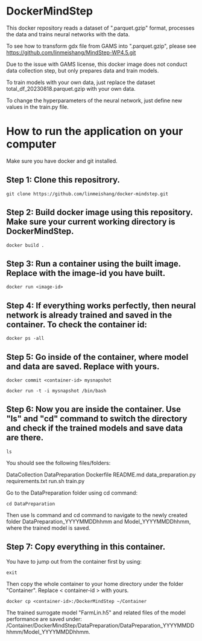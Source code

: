 # DockerMindStep
This docker repository reads a dataset of ".parquet.gzip" format, processes the data and trains neural networks with the data.

To see how to transform gdx file from GAMS into ".parquet.gzip", please see https://github.com/linmeishang/MindStep-WP4.5.git

Due to the issue with GAMS license, this docker image does not conduct data collection step, but only prepares data and train models.

To train models with your own data, just replace the dataset total_df_20230818.parquet.gzip with your own data. 

To change the hyperparameters of the neural network, just define new values in the train.py file.



# How to run the application on your computer

Make sure you have docker and git installed.

## Step 1: Clone this repositrory.

```
git clone https://github.com/linmeishang/docker-mindstep.git
```


## Step 2: Build docker image using this repository. Make sure your current working directory is DockerMindStep.
```
docker build .
```

## Step 3: Run a container using the built image. Replace <image-id> with the image-id you have built.

```
docker run <image-id>
```

## Step 4: If everything works perfectly, then neural network is already trained and saved in the container. To check the container id:

```
docker ps -all 
```

## Step 5:  Go inside of the container, where model and data are saved. Replace <container-id> with yours.

```
docker commit <container-id> mysnapshot
```

```
docker run -t -i mysnapshot /bin/bash
```

## Step 6:  Now you are inside the container. Use "ls" and "cd" command to switch the directory and check if the trained models and save data are there.
```
ls
```
You should see the following files/folders:

DataCollection  DataPreparation  Dockerfile  README.md  data_preparation.py  requirements.txt  run.sh  train.py

Go to the DataPreparation folder using cd command:

```
cd DataPreparation
```

Then use ls command and cd command to navigate to the newly created folder DataPreparation_YYYYMMDDhhmm and Model_YYYYMMDDhhmm, where the trained model is saved.


## Step 7:  Copy everything in this container. 

You have to jump out from the container first by using:

```
exit
```

Then copy the whole container to your home directory under the folder "Container". Replace < container-id > with yours. 

```
docker cp <container-id>:/DockerMindStep ~/Container
```

The trained surrogate model "FarmLin.h5" and related files of the model performance are saved under: /Container/DockerMindStep/DataPreparation/DataPreparation_YYYYMMDDhhmm/Model_YYYYMMDDhhmm.



